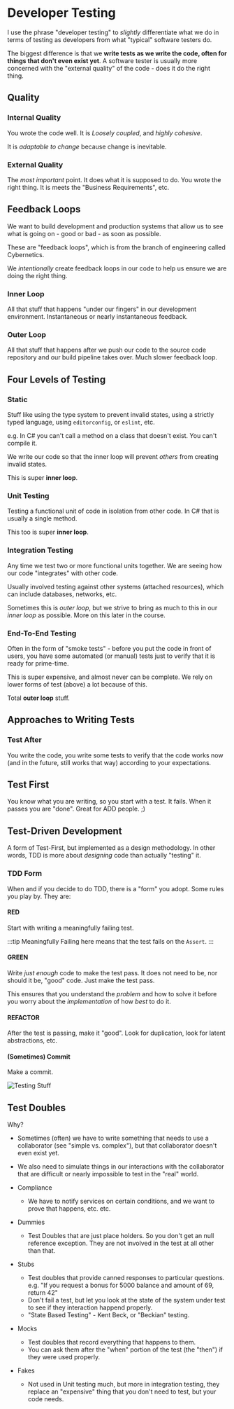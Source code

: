 # Developer Testing

I use the phrase "developer testing" to *slightly* differentiate what we do in terms of testing as developers from what "typical" software testers do.

The biggest difference is that we **write tests as we write the code, often for things that don't even exist yet**. A software tester is usually more concerned with the "external quality" of the code - does it do the right thing.

## Quality

### Internal Quality

You wrote the code well. It is *Loosely coupled*, and *highly cohesive*.

It is *adaptable to change* because change is inevitable.

### External Quality

The *most important* point. It does what it is supposed to do. You wrote the right thing. It is meets the "Business Requirements", etc.


## Feedback Loops

We want to build development and production systems that allow us to see what is going on - good or bad - as soon as possible. 

These are "feedback loops", which is from the branch of engineering called Cybernetics.

We *intentionally* create feedback loops in our code to help us ensure we are doing the right thing.

### Inner Loop
All that stuff that happens "under our fingers" in our development environment. Instantaneous or nearly instantaneous feedback.
### Outer Loop
All that stuff that happens after we push our code to the source code repository and our build pipeline takes over.
Much slower feedback loop.

## Four Levels of Testing

### Static

Stuff like using the type system to prevent invalid states, using a strictly typed language, using `editorconfig`, or `eslint`, etc. 

e.g. In C# you can't call a method on a class that doesn't exist. You can't compile it. 

We write our code so that the inner loop will prevent *others* from creating invalid states.

This is super **inner loop**.

### Unit Testing

Testing a functional unit of code in isolation from other code. In C# that is usually a single method. 

This too is super **inner loop**.

### Integration Testing

Any time we test two or more functional units together. We are seeing how our code "integrates" with other code.

Usually involved testing against other systems (attached resources), which can include databases, networks, etc.

Sometimes this is *outer loop*, but we strive to bring as much to this in our *inner loop* as possible. More on this later in the course.

### End-To-End Testing

Often in the form of "smoke tests" - before you put the code in front of users, you have some automated (or manual) tests just to verify that it is ready for prime-time.

This is super expensive, and almost never can be complete. We rely on lower forms of test (above) a lot because of this.

Total **outer loop** stuff.


## Approaches to Writing Tests

### Test After

You write the code, you write some tests to verify that the code works now (and in the future, still works that way) according to your expectations.

## Test First

You know what you are writing, so you start with a test. It fails. When it passes you are "done". Great for ADD people. ;)

## Test-Driven Development

A form of Test-First, but implemented as a design methodology. In other words, TDD is more about *designing* code than actually "testing" it.

### TDD Form

When and if you decide to do TDD, there is a "form" you adopt. Some rules you play by. They are:

#### RED
Start with writing a meaningfully failing test.

:::tip
Meaningfully Failing here means that the test fails on the `Assert`.
:::

#### GREEN
Write *just enough* code to make the test pass. It does not need to be, nor should it be, "good" code. Just make the test pass.

This ensures that you understand the *problem* and how to solve it before you worry about the *implementation* of how *best* to do it.

#### REFACTOR

After the test is passing, make it "good". Look for duplication, look for latent abstractions, etc.

#### (Sometimes) Commit

Make a commit. 


![Testing Stuff](/img/testing.excalidraw.svg)



## Test Doubles

Why?

- Sometimes (often) we have to write something that needs to use a collaborator (see "simple vs. complex"), but that collaborator doesn't even exist yet.
- We also need to simulate things in our interactions with the collaborator that are difficult or nearly impossible to test in the "real" world.

- Compliance
    - We have to notify services on certain conditions, and we want to prove that happens, etc. etc.


- Dummies
    - Test Doubles that are just place holders. So you don't get an null reference exception. They are not involved in the test at all other than that.
- Stubs
    - Test doubles that provide canned responses to particular questions. e.g. "If you request a bonus for 5000 balance and amount of 69, return 42"
    - Don't fail a test, but let you look at the state of the system under test to see if they interaction happend properly.
    - "State Based Testing" - Kent Beck, or "Beckian" testing.
- Mocks
    - Test doubles that record everything that happens to them.
    - You can ask them after the "when" portion of the test (the "then") if they were used properly.
- Fakes
    - Not used in Unit testing much, but more in integration testing, they replace an "expensive" thing that you don't need to test, but your code needs.

    

